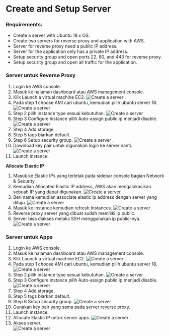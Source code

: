 # Create and Setup Server

### Requirements: ###
- Create a server with Ubuntu 18.x OS.
- Create two servers for reverse proxy and application with AWS.
- Server for reverse proxy need a public IP address.
- Server for the application only has a private IP address.
- Setup security group and open ports 22, 80, and 443 for reverse proxy.
- Setup security group and open all traffic for the application.


### Server untuk Reverse Proxy ###

1. Login ke AWS console.
2. Masuk ke halaman dashboard atau AWS management console.
3. Klik Launch a virtual machine EC2.
![Create a server](screenshot/gambar0.jpg) .
4. Pada step 1 choose AMI cari ubuntu, kemudian pilih ubuntu server 18.
![Create a server](screenshot/gambar1a.jpg) 
5. Step 2 pilih instance type sesuai kebutuhan.
![Create a server](screenshot/gambar1c.jpg)
6. Step 3 Configure instance pilih Auto-assign public ip menjadi disable.
![Create a server](screenshot/gambar1d.jpg)
7. Step 4 Add storage.
8. Step 5 tags biarkan default. 
9. Step 6 Setup security group.
![Create a server](screenshot/gambar1f.jpg) .
10. Download key pair untuk digunakan login ke server nanti.
![Create a server](screenshot/gambar1h.jpg)
11. Launch instance.

**Allocate Elastic IP**
1. Masuk ke Elastic IPs yang terletak pada sidebar console bagian Network & Security.
2. Kemudian Allocated Elastic IP address, AWS akan mengalokasikan sebuah IP yang dapat digunakan.
![Create a server](screenshot/gambar2c.jpg)
3. Beri nama kemudian associate elastic ip address dengan server yang dituju.
![Create a server](screenshot/gambar2d.jpg)
4. Masuk ke instance kemudian refresh Instances.
![Create a server](screenshot/gambar2e.jpg)
5. Reverse proxy server yang dibuat sudah memiliki ip public.
6. Server bisa diakses melalui SSH menggunakan ip public-nya.
![Create a server](screenshot/gambar3.jpg)

### Server untuk Apps ###

1. Login ke AWS console.
2. Masuk ke halaman dashboard atau AWS management console.
3. Klik Launch a virtual machine EC2.
![Create a server](screenshot/gambar0.jpg) .
4. Pada step 1 choose AMI cari ubuntu, kemudian pilih ubuntu server 18.
![Create a server](screenshot/gambar1a.jpg) 
5. Step 2 pilih instance type sesuai kebutuhan.
![Create a server](screenshot/gambar1c.jpg)
6. Step 3 Configure instance pilih Auto-assign public ip menjadi disable.
![Create a server](screenshot/gambar1d.jpg)
7. Step 4 Add storage.
8. Step 5 tags biarkan default. 
9. Step 6 Setup security group.
![Create a server](screenshot/gambar4.jpg)
10. Gunakan key pair yang sama pada server reverse proxy.
11. Launch instance.
12. Allocate Elastic IP untuk server apps.
![Create a server](screenshot/gambar5.jpg) .
14. Akses server. <br />
![Create a server](screenshot/gambar7.jpg)
